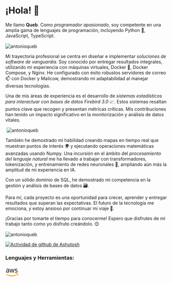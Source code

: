 # ¡Hola! 👋

Me llamo **Queb**. Como *programador apasionado*, soy competente en una amplia gama de lenguajes de programación, incluyendo Python 🐍, JavaScript, TypeScript.

<p><img align="center" src="https://github-readme-stats.vercel.app/api/top-langs?username=antonioqueb&show_icons=true&locale=en&layout=compact" alt="antonioqueb" /></p>

Mi trayectoria profesional se centra en diseñar e implementar *soluciones de software de vanguardia*. Soy conocido por entregar resultados integrales, utilizando mi experiencia con máquinas virtuales, Docker 🐳, Docker Compose, y Nginx. He configurado con éxito robustos servidores de correo 📫 con Docker y Mailcow, demostrando mi adaptabilidad al manejar diversas tecnologías.

Una de mis áreas de experiencia es el desarrollo de *sistemas estadísticos para interactuar con bases de datos Firebird 3.0* 📈. Estos sistemas resaltan puntos clave que recogen y presentan métricas críticas. Mis contribuciones han tenido un impacto significativo en la monitorización y análisis de datos vitales.

<p>&nbsp;<img align="center" src="https://github-readme-stats.vercel.app/api?username=antonioqueb&show_icons=true&locale=en" alt="antonioqueb" /></p>

También he demostrado mi habilidad creando mapas en tiempo real que muestran puntos de interés 🌍 y ejecutando operaciones matemáticas avanzadas usando Numpy. Una incursión en el ámbito del *procesamiento del lenguaje natural* me ha llevado a trabajar con transformadores, tokenización, y entrenamiento de redes neuronales 🧠, ampliando aún más la amplitud de mi experiencia en IA.

Con un sólido dominio de SQL, he demostrado mi competencia en la gestión y análisis de bases de datos 🗃.

Para mí, cada proyecto es una oportunidad para crecer, aprender y entregar resultados que superan las expectativas. El futuro de la tecnología me emociona, y estoy ansioso por continuar mi viaje 🚀.

¡Gracias por tomarte el tiempo para conocerme! Espero que disfrutes de mi trabajo tanto como yo disfruto creándolo. 😊

<p><img align="center" src="https://github-readme-streak-stats.herokuapp.com/?user=antonioqueb&" alt="antonioqueb" /></p>

[![Actividad de github de Ashutosh](https://github-readme-activity-graph.cyclic.app/graph?username=antonioqueb&bg_color=000000&color=ffffff&line=58c9f9&point=ffffff&area=true&hide_border=true)](https://github.com/ashutosh00710/github-readme-activity-graph)

<h3 align="left">Lenguajes y Herramientas:</h3>
<p align="left"> <a href="https://aws.amazon.com" target="_blank" rel="noreferrer"> <img src="https://raw.githubusercontent.com/devicons/devicon/master/icons/amazonwebservices/amazonwebservices-original-wordmark.svg" alt="aws" width="40" height="40"/> </a> <a href="https://azure.microsoft.com/en-in/" target="_blank" rel="noreferrer"> <img src="https://www.vectorlogo.zone/logos

 from AI to avoid the long output.

